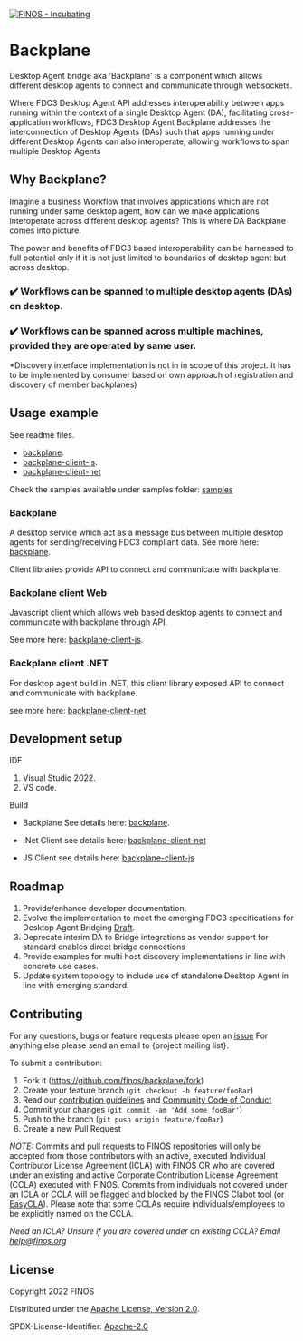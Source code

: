 [![FINOS - Incubating](https://cdn.jsdelivr.net/gh/finos/contrib-toolbox@master/images/badge-incubating.svg)](https://community.finos.org/docs/governance/Software-Projects/stages/incubating)

# Backplane

Desktop Agent bridge aka 'Backplane' is a component which allows different desktop agents to connect and communicate through websockets.

Where FDC3 Desktop Agent API addresses interoperability between apps running within the context of a single Desktop Agent (DA), facilitating cross-application workflows, FDC3 Desktop Agent Backplane addresses the interconnection of Desktop Agents (DAs) such that apps running under different Desktop Agents can also interoperate, allowing workflows to span multiple Desktop Agents

## Why Backplane?

Imagine a business Workflow that involves applications which are not running under same desktop agent, how can we make applications interoperate across different desktop agents? This is where DA Backplane comes into picture.

The power and benefits of FDC3 based interoperability can be harnessed to full potential only if it is not just limited to boundaries of desktop agent but across desktop.

### ✔️ Workflows can be spanned to multiple desktop agents (DAs) on desktop.

### ✔️ Workflows can be spanned across multiple machines, provided they are operated by same user.

\*Discovery interface implementation is not in in scope of this project. It has to be implemented by consumer based on own approach of registration and discovery of member backplanes)

## Usage example

See readme files.

- [backplane](./docs/backplane.md).
- [backplane-client-js](./docs/backplane-client-js.md).
- [backplane-client-net](./docs/backplane-client-net.md)

Check the samples available under samples folder: [samples](./samples/)

### Backplane

A desktop service which act as a message bus between multiple desktop agents for sending/receiving FDC3 compliant data.
See more here: [backplane](./docs/backplane.md).

Client libraries provide API to connect and communicate with backplane.

### Backplane client Web

Javascript client which allows web based desktop agents to connect and communicate with backplane through API.

See more here: [backplane-client-js](./docs/backplane-client-js.md).

### Backplane client .NET

For desktop agent build in .NET, this client library exposed API to connect and communicate with backplane.

see more here: [backplane-client-net](./docs/backplane-client-net.md)

## Development setup

IDE

1.  Visual Studio 2022.
2.  VS code.

Build

- Backplane
  See details here: [backplane](./docs/backplane.md).

- .Net Client
  see details here: [backplane-client-net](./docs/backplane-client-net.md)

- JS Client
  see details here: [backplane-client-js](./docs/backplane-client-js.md)

## Roadmap

1. Provide/enhance developer documentation.
2. Evolve the implementation to meet the emerging FDC3 specifications for Desktop Agent Bridging [Draft](https://github.com/finos/FDC3/blob/544-Desktop-Agent-Bridging-Proposal/docs/api-bridging/spec.md).
3. Deprecate interim DA to Bridge integrations as vendor support for standard enables direct bridge connections
4. Provide examples for multi host discovery implementations in line with concrete use cases.
5. Update system topology to include use of standalone Desktop Agent in line with emerging standard.

## Contributing

For any questions, bugs or feature requests please open an [issue](https://github.com/finos/backplane/issues)
For anything else please send an email to {project mailing list}.

To submit a contribution:

1. Fork it (<https://github.com/finos/backplane/fork>)
2. Create your feature branch (`git checkout -b feature/fooBar`)
3. Read our [contribution guidelines](.github/CONTRIBUTING.md) and [Community Code of Conduct](https://www.finos.org/code-of-conduct)
4. Commit your changes (`git commit -am 'Add some fooBar'`)
5. Push to the branch (`git push origin feature/fooBar`)
6. Create a new Pull Request

_NOTE:_ Commits and pull requests to FINOS repositories will only be accepted from those contributors with an active, executed Individual Contributor License Agreement (ICLA) with FINOS OR who are covered under an existing and active Corporate Contribution License Agreement (CCLA) executed with FINOS. Commits from individuals not covered under an ICLA or CCLA will be flagged and blocked by the FINOS Clabot tool (or [EasyCLA](https://community.finos.org/docs/governance/Software-Projects/easycla)). Please note that some CCLAs require individuals/employees to be explicitly named on the CCLA.

_Need an ICLA? Unsure if you are covered under an existing CCLA? Email [help@finos.org](mailto:help@finos.org)_

## License

Copyright 2022 FINOS

Distributed under the [Apache License, Version 2.0](http://www.apache.org/licenses/LICENSE-2.0).

SPDX-License-Identifier: [Apache-2.0](https://spdx.org/licenses/Apache-2.0)
